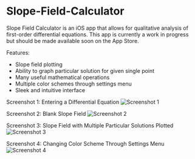 # Slope-Field-Calculator
Slope Field Calculator is an iOS app that allows for qualitative analysis of first-order differential equations. This app is currently a work in progress but should be made available soon on the App Store.

Features:

- Slope field plotting 
- Ability to graph particular solution for given single point
- Many useful mathematical operations
- Multiple color schemes through settings menu
- Sleek and intuitive interface

Screenshot 1: Entering a Differential Equation
![Screenshot 1](https://github.com/vikrammullick/Slope-Field-Calculator/blob/master/AppScreenshots/Screenshot%201.png)

Screenshot 2: Blank Slope Field
![Screenshot 2](https://github.com/vikrammullick/Slope-Field-Calculator/blob/master/AppScreenshots/Screenshot%202.png)

Screenshot 3: Slope Field with Multiple Particular Solutions Plotted
![Screenshot 3](https://github.com/vikrammullick/Slope-Field-Calculator/blob/master/AppScreenshots/Screenshot%203.png)

Screenshot 4: Changing Color Scheme Through Settings Menu
![Screenshot 4](https://github.com/vikrammullick/Slope-Field-Calculator/blob/master/AppScreenshots/Screenshot%204.png)

